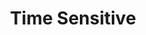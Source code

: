 ---
title: Time Sensitive
excerpt: ''
deprecated: false
hidden: true
metadata:
  title: ''
  description: ''
  robots: index
next:
  description: ''
---